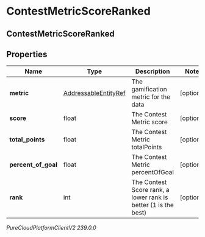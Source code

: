 # ContestMetricScoreRanked

## ContestMetricScoreRanked

## Properties

|Name | Type | Description | Notes|
|------------ | ------------- | ------------- | -------------|
| **metric** | [AddressableEntityRef](AddressableEntityRef) | The gamification metric for the data | [optional] |
| **score** | float | The Contest Metric score | [optional] |
| **total_points** | float | The Contest Metric totalPoints | [optional] |
| **percent_of_goal** | float | The Contest Metric percentOfGoal | [optional] |
| **rank** | int | The Contest Score rank, a lower rank is better (1 is the best) | [optional] |



_PureCloudPlatformClientV2 239.0.0_

